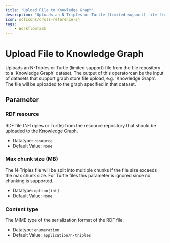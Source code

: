 ```yaml
---
title: "Upload File to Knowledge Graph"
description: "Uploads an N-Triples or Turtle (limited support) file from the file repository to a 'Knowledge Graph' dataset. The output of this operatorcan be the input of datasets that support graph store file upload, e.g. 'Knowledge Graph'. The file will be uploaded to the graph specified in that dataset."
icon: octicons/cross-reference-24
tags: 
    - WorkflowTask
---
```

# Upload File to Knowledge Graph
<!-- This file was generated - DO NOT CHANGE IT MANUALLY -->



Uploads an N-Triples or Turtle (limited support) file from the file repository to a 'Knowledge Graph' dataset. The output of this operatorcan be the input of datasets that support graph store file upload, e.g. 'Knowledge Graph'. The file will be uploaded to the graph specified in that dataset.

## Parameter

### RDF resource

RDF file (N-Triples or Turtle) from the resource repository that should be uploaded to the Knowledge Graph.

- Datatype: `resource`
- Default Value: `None`



### Max chunk size (MB)

The N-Triples file will be split into multiple chunks if the file size exceeds the max chunk size. For Turtle files this parameter is ignored since no chunking is supported.

- Datatype: `option[int]`
- Default Value: `None`



### Content type

The MIME type of the serialization format of the RDF file.

- Datatype: `enumeration`
- Default Value: `application/n-triples`



